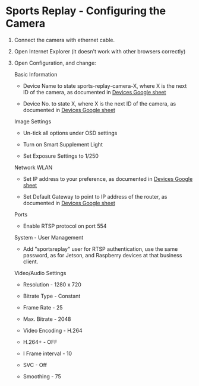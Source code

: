 # Sports Replay - Configuring the Camera

1. Connect the camera with ethernet cable.

2. Open Internet Explorer (it doesn't work with other browsers correctly)

3. Open Configuration, and change:

    Basic Information
 
    - Device Name to state sports-replay-camera-X, where X is the next ID of the camera, as documented in [Devices Google sheet](https://docs.google.com/spreadsheets/d/1Tg_gxh4OfoJmMWTyH1NMfoTsNLtMI4H4KceRg6mj3fs/edit#gid=0)
    
    - Device No. to state X, where X is the next ID of the camera, as documented in [Devices Google sheet](https://docs.google.com/spreadsheets/d/1Tg_gxh4OfoJmMWTyH1NMfoTsNLtMI4H4KceRg6mj3fs/edit#gid=0)
    
    Image Settings
    - Un-tick all options under OSD settings
    
    - Turn on Smart Supplement Light
    
    - Set Exposure Settings to 1/250
    
    Network WLAN
    
    - Set IP address to your preference, as documented in [Devices Google sheet](https://docs.google.com/spreadsheets/d/1Tg_gxh4OfoJmMWTyH1NMfoTsNLtMI4H4KceRg6mj3fs/edit#gid=0)
    
    - Set Default Gateway to point to IP address of the router, as documented in [Devices Google sheet](https://docs.google.com/spreadsheets/d/1Tg_gxh4OfoJmMWTyH1NMfoTsNLtMI4H4KceRg6mj3fs/edit#gid=0)
    
    Ports
  
    - Enable RTSP protocol on port 554
    
    System - User Management
    
    - Add "sportsreplay" user for RTSP authentication, use the same password, as for Jetson, and Raspberry devices at that business client.
    
    Video/Audio Settings
    
    - Resolution - 1280 x 720
    
    - Bitrate Type - Constant
    
    - Frame Rate - 25
    
    - Max. Bitrate - 2048
    
    - Video Encoding - H.264
    
    - H.264+ - OFF
    
    - I Frame interval - 10
    
    - SVC - Off
    
    - Smoothing - 75
